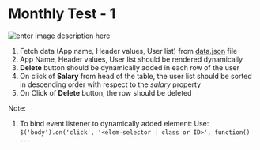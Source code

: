 # Monthly Test - 1

![enter image description here](/tests/monthly/month-l/image.png)

1. Fetch data (App name, Header values, User list) from [data.json](data.json) file
2. App Name, Header values, User list should be rendered dynamically
3. **Delete** button should be dynamically added in each row of the user
4. On click of **Salary** from head of the table, the user list should be sorted in descending order with respect to the *salary* property
5. On Click of **Delete** button, the row should be deleted

Note: 
1. To bind event listener to dynamically added element: Use: `$('body').on('click', '<elem-selector | class or ID>', function() ...`
